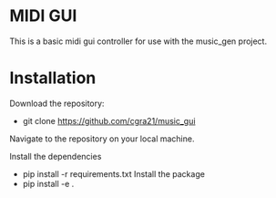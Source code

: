 # MIDI GUI
This is a basic midi gui controller for use with the music_gen project.

# Installation

Download the repository:
- git clone https://github.com/cgra21/music_gui

Navigate to the repository on your local machine.

Install the dependencies
- pip install -r requirements.txt
Install the package
- pip install -e .

